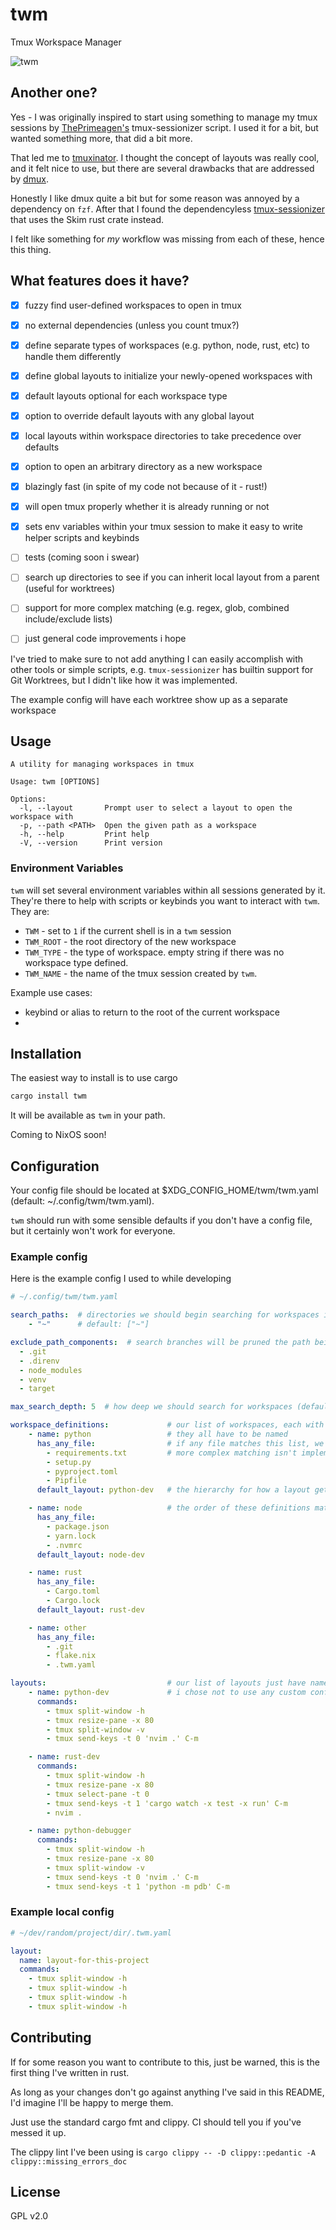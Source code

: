 # twm
Tmux Workspace Manager

![twm](https://s2.gifyu.com/images/twm2.gif)


## Another one?
Yes - I was originally inspired to start using something to manage my tmux sessions by [ThePrimeagen's](https://github.com/ThePrimeagen/.dotfiles/blob/602019e902634188ab06ea31251c01c1a43d1621/bin/.local/scripts/tmux-sessionizer) tmux-sessionizer script. I used it for a bit, but wanted something more, that did a bit more.

That led me to [tmuxinator](https://github.com/tmuxinator/tmuxinator). I thought the concept of layouts was really cool, and it felt nice to use, but there are several drawbacks that are addressed by [dmux](https://github.com/zdcthomas/dmux).

Honestly I like dmux quite a bit but for some reason was annoyed by a dependency on `fzf`. After that I found the dependencyless [tmux-sessionizer](https://github.com/jrmoulton/tmux-sessionizer) that uses the Skim rust crate instead.

I felt like something for *my* workflow was missing from each of these, hence this thing.

## What features does it have?

- [x] fuzzy find user-defined workspaces to open in tmux
- [x] no external dependencies (unless you count tmux?)
- [x] define separate types of workspaces (e.g. python, node, rust, etc) to handle them differently
- [x] define global layouts to initialize your newly-opened workspaces with
- [x] default layouts optional for each workspace type
- [x] option to override default layouts with any global layout
- [x] local layouts within workspace directories to take precedence over defaults
- [x] option to open an arbitrary directory as a new workspace
- [x] blazingly fast (in spite of my code not because of it - rust!)
- [x] will open tmux properly whether it is already running or not
- [x] sets env variables within your tmux session to make it easy to write helper scripts and keybinds
- [ ] tests (coming soon i swear)
- [ ] search up directories to see if you can inherit local layout from a parent (useful for worktrees)
- [ ] support for more complex matching (e.g. regex, glob, combined include/exclude lists)
- [ ] just general code improvements i hope


I've tried to make sure to not add anything I can easily accomplish with other tools or simple scripts, e.g. `tmux-sessionizer` has builtin support for Git Worktrees, but I didn't like how it was implemented.

The example config will have each worktree show up as a separate workspace

## Usage
```
A utility for managing workspaces in tmux

Usage: twm [OPTIONS]

Options:
  -l, --layout       Prompt user to select a layout to open the workspace with
  -p, --path <PATH>  Open the given path as a workspace
  -h, --help         Print help
  -V, --version      Print version
```

### Environment Variables
`twm` will set several environment variables within all sessions generated by it. They're there to help with scripts or keybinds you want to interact with `twm`. They are:
- `TWM` - set to `1` if the current shell is in a `twm` session
- `TWM_ROOT` - the root directory of the new workspace
- `TWM_TYPE` - the type of workspace. empty string if there was no workspace type defined.
- `TWM_NAME` - the name of the tmux session created by `twm`.

Example use cases:
- keybind or alias to return to the root of the current workspace
- 

## Installation
The easiest way to install is to use cargo
```bash
cargo install twm
```

It will be available as `twm` in your path.

Coming to NixOS soon!

## Configuration

Your config file should be located at $XDG_CONFIG_HOME/twm/twm.yaml (default: ~/.config/twm/twm.yaml).

`twm` should run with some sensible defaults if you don't have a config file, but it certainly won't work for everyone.


### Example config

Here is the example config I used to while developing
```yaml
# ~/.config/twm/twm.yaml

search_paths:  # directories we should begin searching for workspaces in. i just use home. shell expansion is supported
    - "~"      # default: ["~"]

exclude_path_components:  # search branches will be pruned the path being explored contains any of these components
  - .git
  - .direnv
  - node_modules
  - venv
  - target

max_search_depth: 5  # how deep we should search for workspaces (default: 3)

workspace_definitions:             # our list of workspaces, each with different properties
    - name: python                 # they all have to be named
      has_any_file:                # if any file matches this list, we consider it a match, since its "has_any_file"
        - requirements.txt         # more complex matching isn't implemented currently
        - setup.py
        - pyproject.toml
        - Pipfile
      default_layout: python-dev   # the hierarchy for how a layout gets chosen is user opts to select manually > local layout > default for workspace type

    - name: node                   # the order of these definitions matters - if a directory matches multiple, the first one wins
      has_any_file:
        - package.json
        - yarn.lock
        - .nvmrc
      default_layout: node-dev

    - name: rust
      has_any_file:
        - Cargo.toml
        - Cargo.lock
      default_layout: rust-dev

    - name: other
      has_any_file:
        - .git
        - flake.nix
        - .twm.yaml

layouts:                           # our list of layouts just have names and a list of commands. the command get sent directly with tmux send-keys
    - name: python-dev             # i chose not to use any custom configuration becuase that would be a lot of work to basically maintain a subset of possible functionality
      commands:
        - tmux split-window -h
        - tmux resize-pane -x 80
        - tmux split-window -v
        - tmux send-keys -t 0 'nvim .' C-m

    - name: rust-dev
      commands:
        - tmux split-window -h
        - tmux resize-pane -x 80
        - tmux select-pane -t 0
        - tmux send-keys -t 1 'cargo watch -x test -x run' C-m
        - nvim .

    - name: python-debugger
      commands:
        - tmux split-window -h
        - tmux resize-pane -x 80
        - tmux split-window -v
        - tmux send-keys -t 0 'nvim .' C-m
        - tmux send-keys -t 1 'python -m pdb' C-m
```

### Example local config

```yaml
# ~/dev/random/project/dir/.twm.yaml

layout:
  name: layout-for-this-project
  commands:
    - tmux split-window -h
    - tmux split-window -h
    - tmux split-window -h
    - tmux split-window -h
```

## Contributing

If for some reason you want to contribute to this, just be warned, this is the first thing I've written in rust.

As long as your changes don't go against anything I've said in this README, I'd imagine I'll be happy to merge them.

Just use the standard cargo fmt and clippy. CI should tell you if you've messed it up.

The clippy lint I've been using is `cargo clippy -- -D clippy::pedantic -A clippy::missing_errors_doc`

## License

GPL v2.0
